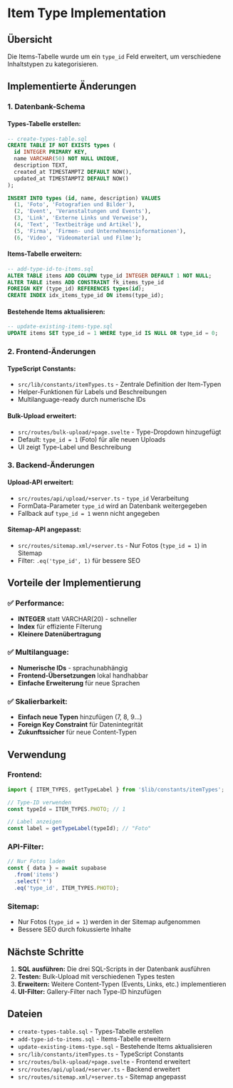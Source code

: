 # Item Type Implementation

## Übersicht
Die Items-Tabelle wurde um ein `type_id` Feld erweitert, um verschiedene Inhaltstypen zu kategorisieren.

## Implementierte Änderungen

### 1. Datenbank-Schema

#### Types-Tabelle erstellen:
```sql
-- create-types-table.sql
CREATE TABLE IF NOT EXISTS types (
  id INTEGER PRIMARY KEY,
  name VARCHAR(50) NOT NULL UNIQUE,
  description TEXT,
  created_at TIMESTAMPTZ DEFAULT NOW(),
  updated_at TIMESTAMPTZ DEFAULT NOW()
);

INSERT INTO types (id, name, description) VALUES
  (1, 'Foto', 'Fotografien und Bilder'),
  (2, 'Event', 'Veranstaltungen und Events'),
  (3, 'Link', 'Externe Links und Verweise'),
  (4, 'Text', 'Textbeiträge und Artikel'),
  (5, 'Firma', 'Firmen- und Unternehmensinformationen'),
  (6, 'Video', 'Videomaterial und Filme');
```

#### Items-Tabelle erweitern:
```sql
-- add-type-id-to-items.sql
ALTER TABLE items ADD COLUMN type_id INTEGER DEFAULT 1 NOT NULL;
ALTER TABLE items ADD CONSTRAINT fk_items_type_id 
FOREIGN KEY (type_id) REFERENCES types(id);
CREATE INDEX idx_items_type_id ON items(type_id);
```

#### Bestehende Items aktualisieren:
```sql
-- update-existing-items-type.sql
UPDATE items SET type_id = 1 WHERE type_id IS NULL OR type_id = 0;
```

### 2. Frontend-Änderungen

#### TypeScript Constants:
- `src/lib/constants/itemTypes.ts` - Zentrale Definition der Item-Typen
- Helper-Funktionen für Labels und Beschreibungen
- Multilanguage-ready durch numerische IDs

#### Bulk-Upload erweitert:
- `src/routes/bulk-upload/+page.svelte` - Type-Dropdown hinzugefügt
- Default: `type_id = 1` (Foto) für alle neuen Uploads
- UI zeigt Type-Label und Beschreibung

### 3. Backend-Änderungen

#### Upload-API erweitert:
- `src/routes/api/upload/+server.ts` - `type_id` Verarbeitung
- FormData-Parameter `type_id` wird an Datenbank weitergegeben
- Fallback auf `type_id = 1` wenn nicht angegeben

#### Sitemap-API angepasst:
- `src/routes/sitemap.xml/+server.ts` - Nur Fotos (`type_id = 1`) in Sitemap
- Filter: `.eq('type_id', 1)` für bessere SEO

## Vorteile der Implementierung

### ✅ Performance:
- **INTEGER** statt VARCHAR(20) - schneller
- **Index** für effiziente Filterung
- **Kleinere Datenübertragung**

### ✅ Multilanguage:
- **Numerische IDs** - sprachunabhängig
- **Frontend-Übersetzungen** lokal handhabbar
- **Einfache Erweiterung** für neue Sprachen

### ✅ Skalierbarkeit:
- **Einfach neue Typen** hinzufügen (7, 8, 9...)
- **Foreign Key Constraint** für Datenintegrität
- **Zukunftssicher** für neue Content-Typen

## Verwendung

### Frontend:
```typescript
import { ITEM_TYPES, getTypeLabel } from '$lib/constants/itemTypes';

// Type-ID verwenden
const typeId = ITEM_TYPES.PHOTO; // 1

// Label anzeigen
const label = getTypeLabel(typeId); // "Foto"
```

### API-Filter:
```typescript
// Nur Fotos laden
const { data } = await supabase
  .from('items')
  .select('*')
  .eq('type_id', ITEM_TYPES.PHOTO);
```

### Sitemap:
- Nur Fotos (`type_id = 1`) werden in der Sitemap aufgenommen
- Bessere SEO durch fokussierte Inhalte

## Nächste Schritte

1. **SQL ausführen:** Die drei SQL-Scripts in der Datenbank ausführen
2. **Testen:** Bulk-Upload mit verschiedenen Types testen
3. **Erweitern:** Weitere Content-Typen (Events, Links, etc.) implementieren
4. **UI-Filter:** Gallery-Filter nach Type-ID hinzufügen

## Dateien

- `create-types-table.sql` - Types-Tabelle erstellen
- `add-type-id-to-items.sql` - Items-Tabelle erweitern  
- `update-existing-items-type.sql` - Bestehende Items aktualisieren
- `src/lib/constants/itemTypes.ts` - TypeScript Constants
- `src/routes/bulk-upload/+page.svelte` - Frontend erweitert
- `src/routes/api/upload/+server.ts` - Backend erweitert
- `src/routes/sitemap.xml/+server.ts` - Sitemap angepasst 
